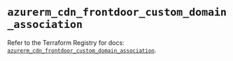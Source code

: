 # `azurerm_cdn_frontdoor_custom_domain_association`

Refer to the Terraform Registry for docs: [`azurerm_cdn_frontdoor_custom_domain_association`](https://registry.terraform.io/providers/hashicorp/azurerm/3.115.0/docs/resources/cdn_frontdoor_custom_domain_association).
